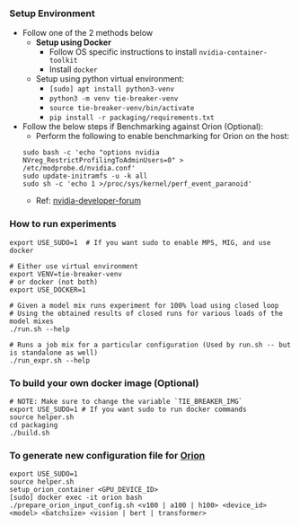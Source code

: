 ### Setup Environment
* Follow one of the 2 methods below
    * **Setup using Docker**
        * Follow OS specific instructions to install `nvidia-container-toolkit`
        * Install `docker`
    * Setup using python virtual environment:
        * `[sudo] apt install python3-venv`
        * `python3 -m venv tie-breaker-venv`
        * `source tie-breaker-venv/bin/activate`
        * `pip install -r packaging/requirements.txt`
* Follow the below steps if Benchmarking against Orion (Optional):
    * Perform the following to enable benchmarking for Orion on the host:
    ```
    sudo bash -c 'echo "options nvidia NVreg_RestrictProfilingToAdminUsers=0" > /etc/modprobe.d/nvidia.conf'
    sudo update-initramfs -u -k all
    sudo sh -c 'echo 1 >/proc/sys/kernel/perf_event_paranoid'
    ```
    * Ref: [nvidia-developer-forum](https://developer.nvidia.com/nvidia-development-tools-solutions-err_nvgpuctrperm-permission-issue-performance-counters)


### How to run experiments
```
export USE_SUDO=1  # If you want sudo to enable MPS, MIG, and use docker

# Either use virtual environment
export VENV=tie-breaker-venv
# or docker (not both)
export USE_DOCKER=1

# Given a model mix runs experiment for 100% load using closed loop
# Using the obtained results of closed runs for various loads of the model mixes
./run.sh --help

# Runs a job mix for a particular configuration (Used by run.sh -- but is standalone as well)
./run_expr.sh --help
```


### To build your own docker image (Optional)
```
# NOTE: Make sure to change the variable `TIE_BREAKER_IMG`
export USE_SUDO=1 # If you want sudo to run docker commands
source helper.sh
cd packaging
./build.sh
```


### To generate new configuration file for [Orion](Orion)
```
export USE_SUDO=1
source helper.sh
setup_orion_container <GPU_DEVICE_ID>
[sudo] docker exec -it orion bash
./prepare_orion_input_config.sh <v100 | a100 | h100> <device_id> <model> <batchsize> <vision | bert | transformer>
```

